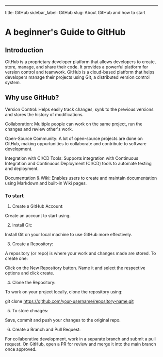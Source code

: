 ---
title: GitHub
sidebar_label: GitHub
slug: About GitHub and how to start

# A beginner's Guide to GitHub

## Introduction
GitHub is a proprietary developer platform that allows developers to create, store, manage, and share their code. It provides a powerful platform for version control and teamwork.
GitHub is a cloud-based platform that helps developers manage their projects using Git, a distributed version control system.

## Why use GitHub?

Version Control: Helps easily track changes, synk to the previous versions and stores the history of modifications.

Collaboration: Multiple people can work on the same project, run the changes and review other's work.

Open-Source Community: A lot of open-source projects are done on GitHub, making oppurtunities to collaborate and contribute to software development.

Integration with CI/CD Tools: Supports integration with Continuous Integration and Continuous Deployment (CI/CD) tools to automate testing and deployment.

Documentation & Wiki: Enables users to create and maintain documentation using Markdown and built-in Wiki pages.

### To start
1. Create a GitHub Account:

Create an account to start using.

2. Install Git:

Install Git on your local machine to use GitHub more effectively.

3. Create a Repository:

A repository (or repo) is where your work and changes made are stored. To create one:

Click on the New Repository button.
Name it and select the respective options and click create.

4. Clone the Repository:

To work on your project locally, clone the repository using:

 git clone https://github.com/your-username/repository-name.git

5. To store chnages:

Save, commit and push your changes to the original repo. 


6. Create a Branch and Pull Request:

For collaborative development, work in a separate branch and submit a pull request. On GitHub, open a PR for review and merge it into the main branch once approved.

